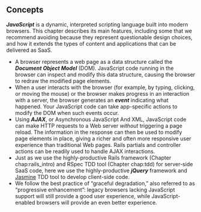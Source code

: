 ## Concepts
___JavaScript___ is a dynamic, interpreted scripting language built into modern browsers. This chapter describes its main features, including some that we recommend avoiding because they represent questionable design choices, and how it extends the types of content and applications that can be delivered as SaaS.



* A browser represents a web page as a data structure called the ___Document Object Model___ (DOM). JavaScript code running in the browser can inspect and modify this data structure, causing the browser to redraw the modified page elements.
* When a user interacts with the browser (for example, by typing, clicking, or moving the mouse) or the browser makes progress in an interaction with a server, the browser generates an ___event___ indicating what happened.  Your JavaScript code can take app-specific actions to modify the DOM when such events occur.
* Using ___AJAX___, or Asynchronous JavaScript And XML, JavaScript code can make HTTP requests to a Web server *without* triggering a page reload.  The information in the response can then be used to modify page elements in place, giving a richer and often more responsive user experience than traditional Web pages.  Rails partials and controller actions can be readily used to handle AJAX interactions.
* Just as we use the highly-productive Rails framework (Chapter chap:rails_intro) and RSpec TDD tool (Chapter chap:tdd) for server-side SaaS code, here we use the highly-productive ___jQuery___ framework and [Jasmine](http://pivotal.github.com/jasmine) TDD tool to develop client-side code.
* We follow the best practice of “graceful degradation,” also referred to as “progressive enhancement”: legacy browsers lacking JavaScript support will still provide a good user experience, while JavaScript-enabled browsers will provide an even better experience.
